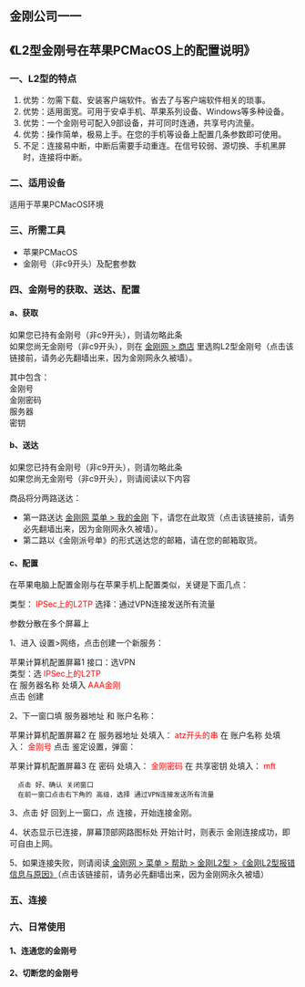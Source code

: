 ## 金刚公司一一

## 《L2型金刚号在苹果PCMacOS上的配置说明》
### 一、L2型的特点

1. 优势：勿需下载、安装客户端软件。省去了与客户端软件相关的琐事。
2. 优势：适用面宽。可用于安卓手机、苹果系列设备、Windows等多种设备。
3. 优势：一个金刚号可配入9部设备，并可同时连通，共享号内流量。
4. 优势：操作简单，极易上手。在您的手机等设备上配置几条参数即可使用。
4. 不足：连接易中断，中断后需要手动重连。在信号较弱、源切换、手机黑屏时，连接将中断。


### 二、适用设备
适用于苹果PCMacOS环境

### 三、所需工具
- 苹果PCMacOS
- 金刚号（非c9开头）及配套参数



### 四、金刚号的获取、送达、配置
#### a、获取

如果您已持有金刚号（非c9开头），则请勿略此条<br>
如果您尚无金刚号（非c9开头），则在 [金刚网 > 商店](https://www.atozitpro.net/zh/shop/) 里选购L2型金刚号（点击该链接前，请务必先翻墙出来，因为金刚网永久被墙）。 

其中包含：<br>
金刚号<br>
金刚密码<br>
服务器<br>
密钥<br>



#### b、送达

如果您已持有金刚号（非c9开头），则请勿略此条<br>
如果您尚无金刚号（非c9开头），则请阅读以下内容<br>

商品将分两路送达：
- 第一路送达 [金刚网 菜单 > 我的金刚](https://www.atozitpro.net/zh/my-account/) 下，请您在此取货（点击该链接前，请务必先翻墙出来，因为金刚网永久被墙）。
- 第二路以《金刚派号单》的形式送达您的邮箱，请在您的邮箱取货。

#### c、配置

在苹果电脑上配置金刚与在苹果手机上配置类似，关键是下面几点：

类型：<font color="Red"> IPSec上的L2TP </font>
选择：通过VPN连接发送所有流量

参数分散在多个屏幕上

1、进入 设置>网络，点击创建一个新服务：

苹果计算机配置屏幕1
接口：选VPN<br>
类型：选<font color="Red"> IPSec上的L2TP </font><br>
在 服务器名称 处填入<font color="Red"> AAA金刚 </font><br>
点击 创建<br>



     
2、下一窗口填 服务器地址 和 账户名称：

苹果计算机配置屏幕2
      在 服务器地址 处填入：<font color="Red"> atz开头的串 </font>
      在 账户名称 处填入：<font color="Red"> 金刚号 </font>
      点击 鉴定设置，弹窗：

苹果计算机配置屏幕3
      在 密码 处填入：<font color="Red"> 金刚密码 </font>
      在 共享密钥 处填入：<font color="Red"> mft </font>

      点击 好、确认 关闭窗口
      在前一窗口点击右下角的 高级，选择 通过VPN连接发送所有流量

3、点击 好 回到上一窗口，点 连接，开始连接金刚。

4、状态显示已连接，屏幕顶部网路图标处 开始计时，则表示 金刚连接成功，即可自由上网。

5、如果连接失败，则请阅读[ 金刚网 > 菜单 > 帮助 > 金刚L2型 >《金刚L2型报错信息与原因》](https://www.atozitpro.net/zh/%e9%87%91%e5%88%9al2%e5%9e%8b%e6%8a%a5%e9%94%99%e4%bf%a1%e6%81%af%e4%b8%8e%e5%8e%9f%e5%9b%a0/)（点击该链接前，请务必先翻墙出来，因为金刚网永久被墙）



### 五、连接



### 六、日常使用

#### 1、连通您的金刚号



#### 2、切断您的金刚号
